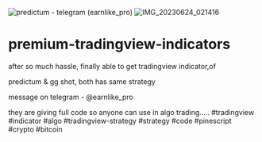![predictum - telegram (earnlike_pro)](https://github.com/hemal9022/premium-tradingview-indicators/assets/113241323/4683677d-32b8-40a2-a0b4-f372a0df9e88)
![IMG_20230624_021416](https://github.com/hemal9022/premium-tradingview-indicators/assets/113241323/a0d66423-c949-46dc-8746-141c1b400b96)
# premium-tradingview-indicators
after so much hassle,
finally able to get tradingview indicator,of

predictum & gg shot, both has same strategy

message on telegram - @earnlike_pro

they are giving full code so anyone can use in algo trading..... 
#tradingview
#indicator 
#algo 
#tradingview-strategy
#strategy 
#code 
#pinescript 
#crypto 
#bitcoin 
